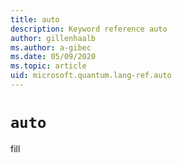 ```yaml
---
title: auto
description: Keyword reference auto
author: gillenhaalb
ms.author: a-gibec
ms.date: 05/09/2020
ms.topic: article
uid: microsoft.quantum.lang-ref.auto
---
```


# `auto`

fill